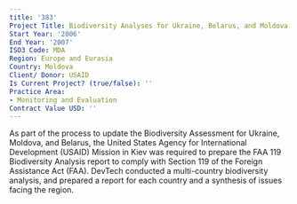 ```yaml
---
title: '383'
Project Title: Biodiversity Analyses for Ukraine, Belarus, and Moldova
Start Year: '2006'
End Year: '2007'
ISO3 Code: MDA
Region: Europe and Eurasia
Country: Moldova
Client/ Donor: USAID
Is Current Project? (true/false): ''
Practice Area:
- Monitoring and Evaluation
Contract Value USD: ''
---
```


As part of the process to update the Biodiversity Assessment for Ukraine, Moldova, and Belarus, the United States Agency for International Development (USAID) Mission in Kiev was required to prepare the FAA 119 Biodiversity Analysis report to comply with Section 119 of the Foreign Assistance Act (FAA). DevTech conducted a multi-country biodiversity analysis, and prepared a report for each country and a synthesis of issues facing the region.